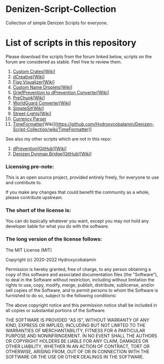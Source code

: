 # Denizen-Script-Collection
Collection of simple Denizen Scripts for everyone.

# List of scripts in this repository

Please download the scripts from the forum linked below, scripts on the forum are considered as stable. Feel free to review them.

1. [Custom Crates](https://forum.denizenscript.com/resources/custom-crates.45/)\[[Wiki](https://github.com/Hydroxycobalamin/Denizen-Script-Collection/wiki/Custom-Crates)\]
2. [dCreative](https://forum.denizenscript.com/resources/dcreative.51/)\[[Wiki](https://github.com/Hydroxycobalamin/Denizen-Script-Collection/wiki/dCreative)\]
3. [Flag Visualizer](https://forum.denizenscript.com/resources/flag-visualizer.43/)\[[Wiki](https://github.com/Hydroxycobalamin/Denizen-Script-Collection/wiki/Flag-Visualizer)\]
4. [Custom Name Droplets](https://forum.denizenscript.com/resources/custom-name-droplets.61/)\[[Wiki](https://github.com/Hydroxycobalamin/Denizen-Script-Collection/wiki/Custom-Name-Droplets)\]
5. [GriefPrevention to dPrevention Converter](https://forum.denizenscript.com/resources/griefprevention-to-dprevention-converter.77/)\[[Wiki](https://github.com/Hydroxycobalamin/Denizen-Script-Collection/wiki/GriefPrevention-to-dPrevention-Converter)\]
6. [PreChunk](https://forum.denizenscript.com/resources/prechunk.14/)\[[Wiki](https://github.com/Hydroxycobalamin/Denizen-Script-Collection/wiki/PreChunk)\]
7. [WorldGuard Converter](https://forum.denizenscript.com/resources/worldguard-converter.4/)\[[Wiki](https://github.com/Hydroxycobalamin/Denizen-Script-Collection/wiki/WorldGuard-Converter)\]
8. [SimpleSit](https://forum.denizenscript.com/resources/simplesit.17/)\[[Wiki](https://github.com/Hydroxycobalamin/Denizen-Script-Collection/wiki/SimpleSit)\]
9. [Street-Lights](https://forum.denizenscript.com/resources/street-lights.80/)\[[Wiki](https://github.com/Hydroxycobalamin/Denizen-Script-Collection/wiki/Street-Lights)\]
10. [Currency Parser](https://forum.denizenscript.com/resources/currency-parser-incl-resource-pack.84/)
11. [TimeFormatter](https://forum.denizenscript.com/resources/timeformatter.101/)\[Wiki](https://github.com/Hydroxycobalamin/Denizen-Script-Collection/wiki/TimeFormatter)\]

See also my other scripts which are not in this repo:

1. [dPrevention](https://forum.denizenscript.com/resources/dprevention.76/)\[[GitHub](https://github.com/Hydroxycobalamin/dPrevention)\]\[[Wiki](https://github.com/Hydroxycobalamin/dPrevention/wiki)\]
2. [Denizen Dynmap Bridge](https://forum.denizenscript.com/resources/dynmap-bridge.70/)\[[GitHub](https://github.com/Hydroxycobalamin/Denizen-DynmapBridge)\]\[[Wiki](https://github.com/Hydroxycobalamin/Denizen-DynmapBridge/wiki)\]
### Licensing pre-note:

This is an open source project, provided entirely freely, for everyone to use and contribute to.

If you make any changes that could benefit the community as a whole, please contribute upstream.

### The short of the license is:

You can do basically whatever you want, except you may not hold any developer liable for what you do with the software.

### The long version of the license follows:

The MIT License (MIT)

Copyright (c) 2020-2022 Hydroxycobalamin

Permission is hereby granted, free of charge, to any person obtaining a copy
of this software and associated documentation files (the "Software"), to deal
in the Software without restriction, including without limitation the rights
to use, copy, modify, merge, publish, distribute, sublicense, and/or sell
copies of the Software, and to permit persons to whom the Software is
furnished to do so, subject to the following conditions:

The above copyright notice and this permission notice shall be included in all
copies or substantial portions of the Software.

THE SOFTWARE IS PROVIDED "AS IS", WITHOUT WARRANTY OF ANY KIND, EXPRESS OR
IMPLIED, INCLUDING BUT NOT LIMITED TO THE WARRANTIES OF MERCHANTABILITY,
FITNESS FOR A PARTICULAR PURPOSE AND NONINFRINGEMENT. IN NO EVENT SHALL THE
AUTHORS OR COPYRIGHT HOLDERS BE LIABLE FOR ANY CLAIM, DAMAGES OR OTHER
LIABILITY, WHETHER IN AN ACTION OF CONTRACT, TORT OR OTHERWISE, ARISING FROM,
OUT OF OR IN CONNECTION WITH THE SOFTWARE OR THE USE OR OTHER DEALINGS IN THE SOFTWARE.